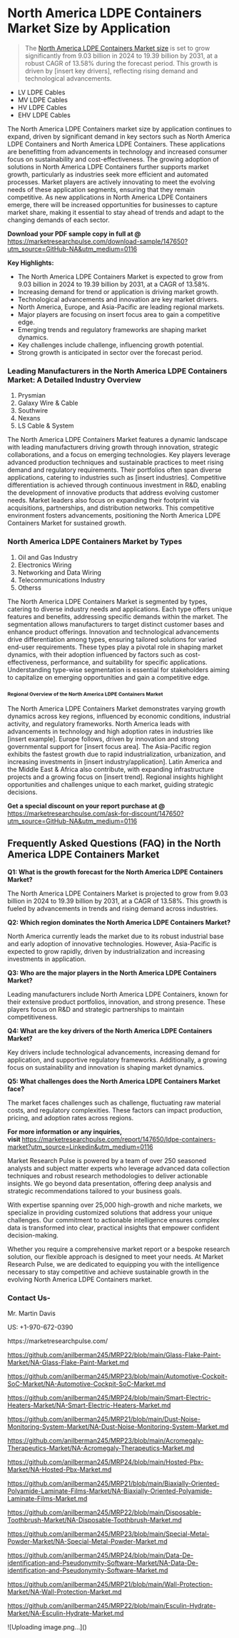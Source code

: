 <h1>North America LDPE Containers Market&nbsp;Size by Application</h1><blockquote><p>The <a href="https://marketresearchpulse.com/download-sample/147650?utm_source=GitHub-NA&amp;utm_medium=0116">North America LDPE Containers Market size</a> is set to grow significantly from 9.03 billion in 2024 to 19.39 billion by 2031, at a robust CAGR of 13.58% during the forecast period. This growth is driven by [insert key drivers], reflecting rising demand and technological advancements.</p></blockquote><ul><li>LV LDPE Cables<li> MV LDPE Cables<li> HV LDPE Cables<li> EHV LDPE Cables</li></ul><p>The North America LDPE Containers market size by application continues to expand, driven by significant demand in key sectors such as North America LDPE Containers and North America LDPE Containers. These applications are benefitting from advancements in technology and increased consumer focus on sustainability and cost-effectiveness. The growing adoption of solutions in North America LDPE Containers further supports market growth, particularly as industries seek more efficient and automated processes. Market players are actively innovating to meet the evolving needs of these application segments, ensuring that they remain competitive. As new applications in North America LDPE Containers emerge, there will be increased opportunities for businesses to capture market share, making it essential to stay ahead of trends and adapt to the changing demands of each sector.</p><p><strong>Download your PDF sample copy in full at @ </strong><a href="https://marketresearchpulse.com/download-sample/147650?utm_source=GitHub-NA&amp;utm_medium=0116">https://marketresearchpulse.com/download-sample/147650?utm_source=GitHub-NA&amp;utm_medium=0116</a></p><p><strong>Key Highlights: </strong></p><ul><li>The North America LDPE Containers Market is expected to grow from 9.03 billion in 2024 to 19.39 billion by 2031, at a CAGR of 13.58%.</li><li>Increasing demand for trend or application is driving market growth.</li><li>Technological advancements and innovation are key market drivers.</li><li>North America, Europe, and Asia-Pacific are leading regional markets.</li><li>Major players are focusing on insert focus area to gain a competitive edge.</li><li>Emerging trends and regulatory frameworks are shaping market dynamics.</li><li>Key challenges include challenge, influencing growth potential.</li><li>Strong growth is anticipated in sector over the forecast period.</li></ul><h3>Leading Manufacturers in the North America LDPE Containers Market: A Detailed Industry Overview</h3><ol><li>Prysmian</li><li>Galaxy Wire & Cable</li><li>Southwire</li><li>Nexans</li><li>LS Cable & System</li></ol><div class="flex max-w-full flex-col flex-grow"><div class="min-h-8 text-message flex w-full flex-col items-end gap-2 whitespace-normal break-words [.text-message+&amp;]:mt-5" dir="auto" data-message-author-role="assistant" data-message-id="fd8432e4-4910-450d-b182-61b7bfb0a01f" data-message-model-slug="gpt-4o"><div class="flex w-full flex-col gap-1 empty:hidden first:pt-[3px]"><div class="markdown prose w-full break-words dark:prose-invert light"><p>The North America LDPE Containers Market features a dynamic landscape with leading manufacturers driving growth through innovation, strategic collaborations, and a focus on emerging technologies. Key players leverage advanced production techniques and sustainable practices to meet rising demand and regulatory requirements. Their portfolios often span diverse applications, catering to industries such as [insert industries]. Competitive differentiation is achieved through continuous investment in R&amp;D, enabling the development of innovative products that address evolving customer needs. Market leaders also focus on expanding their footprint via acquisitions, partnerships, and distribution networks. This competitive environment fosters advancements, positioning the North America LDPE Containers Market for sustained growth.</p></div></div></div></div><h3>North America LDPE Containers Market by Types</h3><ol><li>Oil and Gas Industry<li> Electronics Wiring<li> Networking and Data Wiring<li> Telecommunications Industry<li> Otherss</li></ol><div class="flex max-w-full flex-col flex-grow"><div class="min-h-8 text-message flex w-full flex-col items-end gap-2 whitespace-normal break-words [.text-message+&amp;]:mt-5" dir="auto" data-message-author-role="assistant" data-message-id="084470be-0bb7-4664-bddf-5156b4f41249" data-message-model-slug="gpt-4o-mini"><div class="flex w-full flex-col gap-1 empty:hidden first:pt-[3px]"><div class="markdown prose w-full break-words dark:prose-invert light"><p>The North America LDPE Containers Market is segmented by types, catering to diverse industry needs and applications. Each type offers unique features and benefits, addressing specific demands within the market. The segmentation allows manufacturers to target distinct customer bases and enhance product offerings. Innovation and technological advancements drive differentiation among types, ensuring tailored solutions for varied end-user requirements. These types play a pivotal role in shaping market dynamics, with their adoption influenced by factors such as cost-effectiveness, performance, and suitability for specific applications. Understanding type-wise segmentation is essential for stakeholders aiming to capitalize on emerging opportunities and gain a competitive edge.</p></div></div></div></div><h3><span style="font-size: 11px;">Regional Overview of the North America LDPE Containers Market</span></h3><div class="flex max-w-full flex-col flex-grow"><div class="min-h-8 text-message flex w-full flex-col items-end gap-2 whitespace-normal break-words [.text-message+&amp;]:mt-5" dir="auto" data-message-author-role="assistant" data-message-id="e9038762-ce64-4e30-91c9-9bd413514231" data-message-model-slug="gpt-4o-mini"><div class="flex w-full flex-col gap-1 empty:hidden first:pt-[3px]"><div class="markdown prose w-full break-words dark:prose-invert light"><p>The North America LDPE Containers Market demonstrates varying growth dynamics across key regions, influenced by economic conditions, industrial activity, and regulatory frameworks. North America leads with advancements in technology and high adoption rates in industries like [insert example]. Europe follows, driven by innovation and strong governmental support for [insert focus area]. The Asia-Pacific region exhibits the fastest growth due to rapid industrialization, urbanization, and increasing investments in [insert industry/application]. Latin America and the Middle East &amp; Africa also contribute, with expanding infrastructure projects and a growing focus on [insert trend]. Regional insights highlight opportunities and challenges unique to each market, guiding strategic decisions.</p></div></div></div></div><p><strong>Get a special discount on your report purchase at @ </strong><a href="https://marketresearchpulse.com/ask-for-discount/147650?utm_source=GitHub-NA&amp;utm_medium=0116">https://marketresearchpulse.com/ask-for-discount/147650?utm_source=GitHub-NA&amp;utm_medium=0116</a></p><h2>Frequently Asked Questions (FAQ) in the North America LDPE Containers Market</h2><p><strong>Q1: What is the growth forecast for the North America LDPE Containers Market?</strong></p><p>The North America LDPE Containers Market is projected to grow from 9.03 billion in 2024 to 19.39 billion by 2031, at a CAGR of 13.58%. This growth is fueled by advancements in trends and rising demand across industries.</p><p><strong>Q2: Which region dominates the North America LDPE Containers Market?</strong></p><p>North America currently leads the market due to its robust industrial base and early adoption of innovative technologies. However, Asia-Pacific is expected to grow rapidly, driven by industrialization and increasing investments in application.</p><p><strong>Q3: Who are the major players in the North America LDPE Containers Market?</strong></p><p>Leading manufacturers include North America LDPE Containers, known for their extensive product portfolios, innovation, and strong presence. These players focus on R&amp;D and strategic partnerships to maintain competitiveness.</p><p><strong>Q4: What are the key drivers of the North America LDPE Containers Market?</strong></p><p>Key drivers include technological advancements, increasing demand for application, and supportive regulatory frameworks. Additionally, a growing focus on sustainability and innovation is shaping market dynamics.</p><p><strong>Q5: What challenges does the North America LDPE Containers Market face?</strong></p><p>The market faces challenges such as challenge, fluctuating raw material costs, and regulatory complexities. These factors can impact production, pricing, and adoption rates across regions.</p><p><strong>For more information or any inquiries, visit&nbsp;</strong><a href="https://marketresearchpulse.com/report/147650/ldpe-containers-market?utm_source=Linkedin&utm_medium=0116">https://marketresearchpulse.com/report/147650/ldpe-containers-market?utm_source=Linkedin&utm_medium=0116</a></p><p>Market Research Pulse is powered by a team of over 250 seasoned analysts and subject matter experts who leverage advanced data collection techniques and robust research methodologies to deliver actionable insights. We go beyond data presentation, offering deep analysis and strategic recommendations tailored to your business goals.</p><p>With expertise spanning over 25,000 high-growth and niche markets, we specialize in providing customized solutions that address your unique challenges. Our commitment to actionable intelligence ensures complex data is transformed into clear, practical insights that empower confident decision-making.</p><p>Whether you require a comprehensive market report or a bespoke research solution, our flexible approach is designed to meet your needs. At Market Research Pulse, we are dedicated to equipping you with the intelligence necessary to stay competitive and achieve sustainable growth in the evolving North America LDPE Containers market.</p><h3><strong>Contact Us-</strong></h3><p>Mr. Martin Davis</p><p>US: +1-970-672-0390</p><p>https://marketresearchpulse.com/</p><p><a href="https://github.com/anilberman245/MRP22/blob/main/Glass-Flake-Paint-Market/NA-Glass-Flake-Paint-Market.md">https://github.com/anilberman245/MRP22/blob/main/Glass-Flake-Paint-Market/NA-Glass-Flake-Paint-Market.md</a></p><p><a href="https://github.com/anilberman245/MRP23/blob/main/Automotive-Cockpit-SoC-Market/NA-Automotive-Cockpit-SoC-Market.md">https://github.com/anilberman245/MRP23/blob/main/Automotive-Cockpit-SoC-Market/NA-Automotive-Cockpit-SoC-Market.md</a></p><p><a href="https://github.com/anilberman245/MRP24/blob/main/Smart-Electric-Heaters-Market/NA-Smart-Electric-Heaters-Market.md">https://github.com/anilberman245/MRP24/blob/main/Smart-Electric-Heaters-Market/NA-Smart-Electric-Heaters-Market.md</a></p><p><a href="https://github.com/anilberman245/MRP21/blob/main/Dust-Noise-Monitoring-System-Market/NA-Dust-Noise-Monitoring-System-Market.md">https://github.com/anilberman245/MRP21/blob/main/Dust-Noise-Monitoring-System-Market/NA-Dust-Noise-Monitoring-System-Market.md</a></p><p><a href="https://github.com/anilberman245/MRP23/blob/main/Acromegaly-Therapeutics-Market/NA-Acromegaly-Therapeutics-Market.md">https://github.com/anilberman245/MRP23/blob/main/Acromegaly-Therapeutics-Market/NA-Acromegaly-Therapeutics-Market.md</a></p><p><a href="https://github.com/anilberman245/MRP24/blob/main/Hosted-Pbx-Market/NA-Hosted-Pbx-Market.md">https://github.com/anilberman245/MRP24/blob/main/Hosted-Pbx-Market/NA-Hosted-Pbx-Market.md</a></p><p><a href="https://github.com/anilberman245/MRP21/blob/main/Biaxially-Oriented-Polyamide-Laminate-Films-Market/NA-Biaxially-Oriented-Polyamide-Laminate-Films-Market.md">https://github.com/anilberman245/MRP21/blob/main/Biaxially-Oriented-Polyamide-Laminate-Films-Market/NA-Biaxially-Oriented-Polyamide-Laminate-Films-Market.md</a></p><p><a href="https://github.com/anilberman245/MRP22/blob/main/Disposable-Toothbrush-Market/NA-Disposable-Toothbrush-Market.md">https://github.com/anilberman245/MRP22/blob/main/Disposable-Toothbrush-Market/NA-Disposable-Toothbrush-Market.md</a></p><p><a href="https://github.com/anilberman245/MRP23/blob/main/Special-Metal-Powder-Market/NA-Special-Metal-Powder-Market.md">https://github.com/anilberman245/MRP23/blob/main/Special-Metal-Powder-Market/NA-Special-Metal-Powder-Market.md</a></p><p><a href="https://github.com/anilberman245/MRP24/blob/main/Data-De-identification-and-Pseudonymity-Software-Market/NA-Data-De-identification-and-Pseudonymity-Software-Market.md">https://github.com/anilberman245/MRP24/blob/main/Data-De-identification-and-Pseudonymity-Software-Market/NA-Data-De-identification-and-Pseudonymity-Software-Market.md</a></p><p><a href="https://github.com/anilberman245/MRP21/blob/main/Wall-Protection-Market/NA-Wall-Protection-Market.md">https://github.com/anilberman245/MRP21/blob/main/Wall-Protection-Market/NA-Wall-Protection-Market.md</a></p><p><a href="https://github.com/anilberman245/MRP22/blob/main/Esculin-Hydrate-Market/NA-Esculin-Hydrate-Market.md">https://github.com/anilberman245/MRP22/blob/main/Esculin-Hydrate-Market/NA-Esculin-Hydrate-Market.md</a></p>
![Uploading image.png…]()
